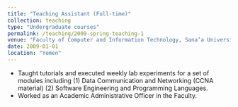 ```yaml
---
title: "Teaching Assistant (Full-time)"
collection: teaching
type: "Undergraduate courses"
permalink: /teaching/2009-spring-teaching-1
venue: "Faculty of Computer and Information Technology, Sana’a University"
date: 2009-01-01
location: "Yemen"
---
```


<ul>
  <li>Taught tutorials and executed weekly lab experiments for a set of modules including (1) Data Communication
and Networking (CCNA material) (2) Software Engineering and Programming Languages.</li>
  <li> Worked as an Academic Administrative Officer in the Faculty.</li>
</ul> 
